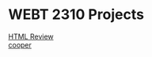 <h1>WEBT 2310 Projects</h1>
<a href="Review/index.html" target="_blank"> HTML Review</a> 
<br>
<a href="cooper" target="_blank">cooper</a> 

